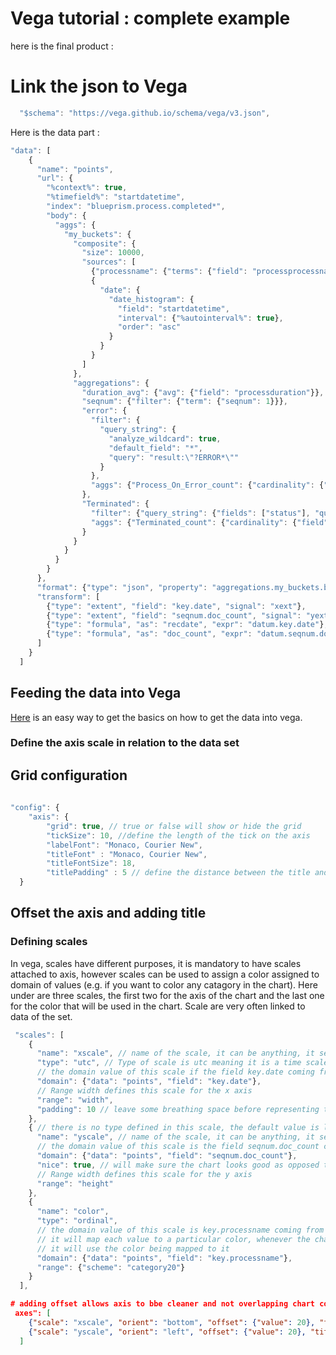 # Vega tutorial : complete example

here is the final product :





# Link the json to Vega

```javascript
  "$schema": "https://vega.github.io/schema/vega/v3.json",
```
Here is the data part :

```javascript
"data": [
    {
      "name": "points",
      "url": {
        "%context%": true,
        "%timefield%": "startdatetime",
        "index": "blueprism.process.completed*",
        "body": {
          "aggs": {
            "my_buckets": {
              "composite": {
                "size": 10000,
                "sources": [
                  {"processname": {"terms": {"field": "processprocessname.keyword", "order": "asc"}}},
                  {
                    "date": {
                      "date_histogram": {
                        "field": "startdatetime",
                        "interval": {"%autointerval%": true},
                        "order": "asc"
                      }
                    }
                  }
                ]
              },
              "aggregations": {
                "duration_avg": {"avg": {"field": "processduration"}},
                "seqnum": {"filter": {"term": {"seqnum": 1}}},
                "error": {
                  "filter": {
                    "query_string": {
                      "analyze_wildcard": true,
                      "default_field": "*",
                      "query": "result:\"?ERROR*\""
                    }
                  },
                  "aggs": {"Process_On_Error_count": {"cardinality": {"field": "sessionnumber"}}}
                },
                "Terminated": {
                  "filter": {"query_string": {"fields": ["status"], "query": "status:Terminated"}},
                  "aggs": {"Terminated_count": {"cardinality": {"field": "sessionnumber"}}}
                }
              }
            }
          }
        }
      },
      "format": {"type": "json", "property": "aggregations.my_buckets.buckets"},
      "transform": [
        {"type": "extent", "field": "key.date", "signal": "xext"},
        {"type": "extent", "field": "seqnum.doc_count", "signal": "yext"},
        {"type": "formula", "as": "recdate", "expr": "datum.key.date"},
        {"type": "formula", "as": "doc_count", "expr": "datum.seqnum.doc_count"}
      ]
    }
  ]
```

## Feeding the data into Vega

[Here](./vega-tutorial-navigate-data.md) is an easy way to get the basics on how to get the data into vega.


### Define the axis scale in relation to the data set
 

## Grid configuration

```javascript
 
"config": {
    "axis": {
        "grid": true, // true or false will show or hide the grid
        "tickSize": 10, //define the length of the tick on the axis
        "labelFont": "Monaco, Courier New",
        "titleFont" : "Monaco, Courier New",
        "titleFontSize": 18,
        "titlePadding" : 5 // define the distance between the title and the axis
  }
  ```


## Offset the axis and adding title

### Defining scales

In vega, scales have different purposes, it is mandatory to have scales attached to axis, however scales can be used to assign a color assigned to domain of values (e.g. if you want to color any catagory in the chart). Here under are three scales, the first two for the axis of the chart and the last one for the color that will be used in the chart. Scale are very often linked to data of the set.

```javascript
 "scales": [
    {
      "name": "xscale", // name of the scale, it can be anything, it serves as a reference for further
      "type": "utc", // Type of scale is utc meaning it is a time scale
      // the domain value of this scale if the field key.date coming from the data set
      "domain": {"data": "points", "field": "key.date"}, 
      // Range width defines this scale for the x axis
      "range": "width",
      "padding": 10 // leave some breathing space before representing the content on the sides
    },
    { // there is no type defined in this scale, the default value is linear
      "name": "yscale", // name of the scale, it can be anything, it serves as a reference for further
      // the domain value of this scale is the field seqnum.doc_count coming from the data set
      "domain": {"data": "points", "field": "seqnum.doc_count"}, 
      "nice": true, // will make sure the chart looks good as opposed to have the elements touching the edges
      // Range width defines this scale for the y axis
      "range": "height"
    },
    {
      "name": "color",
      "type": "ordinal",
      // the domain value of this scale is key.processname coming from the data set
      // it will map each value to a particular color, whenever the chart will represent that value,
      // it will use the color being mapped to it 
      "domain": {"data": "points", "field": "key.processname"},
      "range": {"scheme": "category20"}
    }
  ],
```

```json
# adding offset allows axis to bbe cleaner and not overlapping chart content
 axes": [
    {"scale": "xscale", "orient": "bottom", "offset": {"value": 20}, "title": "Timeline"},
    {"scale": "yscale", "orient": "left", "offset": {"value": 20}, "title": "Number of Processes"}
  ]
```
